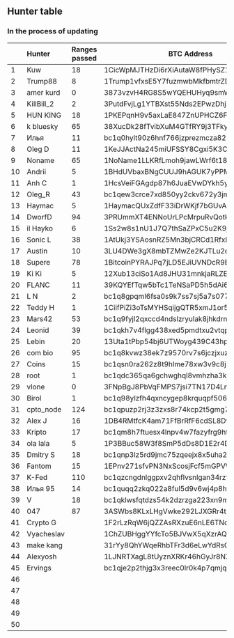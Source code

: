 ## Hunter table
### In the process of updating


|   |  Hunter     | Ranges passed | BTC Address    | Date           |
|---|:------------|---------------|----------------|----------------|
| 1 | Kuw | 18 | 1CicWpMJTHzDi6rXiAutaW8fPHySZ1x2Lw | 27.06.2022 |
| 2 | Trump88 | 8 | 1Trump1vfxsE5Y7fuzmwbMkfbmtrZDa7i | 27.06.2022 |
| 3 | amer kurd | 0 | 3873vzvH4RG8S5wYQEHUHyq9smWg6qwU2r | 27.06.2022 |
| 4 | KillBill_2 | 2 | 3PutdFvjLg1YTBXst55Nds2EPwzDhj8TQL | 27.06.2022 |
| 5 | HUN KING | 18 | 1PKEPqnH9v5axLaE847ZnUPHCZ6FqnPdyH | 27.06.2022 |
| 6 | k bluesky | 65 | 38XucDk28fTvibXuM4GTfRY9j3TFkyFJkW | 27.06.2022 |
| 7 | Илья | 11 | bc1q0hylt90z6hnf766jzprezmcza82hp36d8dzexn | 27.06.2022 |
| 8 | Oleg D | 11 | 1KeJJActNa245miUFSSY8Cgxi5K3CG5qeC | 27.06.2022 |
| 9 | Noname | 65 | 1NoName1LLKRfLmoh9jawLWrf6t185bC7v | 27.06.2022 |
| 10 | Andrii | 5 | 1BHdUVbaxBNgCUUJ9hAGUK7yPPMZRVeGDU | 27.06.2022 |
| 11 | Anh C | 1 | 1HcsVeiFGAgdp87h6JuaEVwDYkh5yW7K4E | 27.06.2022 |
| 12 | Oleg_R | 43 | bc1qew3crce7xd850yy2ckv672y3jmenvdvq0mr5lh | 27.06.2022 |
| 13 | Haymac | 5 | 1HaymacQUxZdfF33iDrWKjf7bGUvAZRTR8 | 27.06.2022 |
| 14 | DworfD | 94 | 3PRUmmXT4ENNoUrLPcMrpuRvQotkCvDENE | 27.06.2022 |
| 15 | il Hayko | 6 | 1Ss2w8s1nU1J7Q7thSaZPxC5u2K9jWA9x | 27.06.2022 |
| 16 | Sonic L | 38 | 1AtUkj3YSAosnRZ5Mn3bjCRCd1RfxLQuDA | 28.06.2022 |
| 17 | Austin | 10 | 3LU4DWe3gX8mbTZMwZe2KJTLu2czMd6b25 | 28.06.2022 |
| 18 | Supere | 78 | 1BitcoinPYRAJPq7jLD5EJiUVNDcR9E1K1 | 28.06.2022 |
| 19 | Ki Ki | 5 | 12Xub13ciSo1Ad8JHU31mnkjaRLZEj9M7W | 28.06.2022 |
| 20 | FLANC | 11 | 39KQYEfTqw5bTc1TeNSaPD5h5dAi6CrNdT | 28.06.2022 |
| 21 | L N | 2 | bc1q8gpqml6fsa0s9k7ss7sj5a7s0770ksh92qwry2 | 28.06.2022 |
| 22 | Teddy H | 1 | 1CiifPiZi3oTsMYHSqijgQTR5xmJ1or5oX | 28.06.2022 |
| 23 | Mars42 | 53 | bc1q9fyjl2qxccd4ndslzryulak8jhkdrnsyy3da0a | 28.06.2022 |
| 24 | Leonid | 39 | bc1qkh7v4flgg438xed5pmdtxu2vtqp063jt3jzd2x | 28.06.2022 |
| 25 | Lebin | 20 | 13Uta1tPbp54bj6UTWoyg439C43hpGQzam | 28.06.2022 |
| 26 | com bio | 95 | bc1q8kvwz38ek7z9570rv7s6jczjxuzfzsf79qjpyl | 28.06.2022 |
| 27 | Coins | 15 | bc1qsn0ra262z8t9hlme78xw3v9c8jltrylehgsfj0 | 28.06.2022 |
| 28 | root | 1 | bc1qdc365qa6gchwghql8vmhzha3kjyjxl3uv3yc2t | 28.06.2022 |
| 29 | vlone | 0 | 3FNpBgJ8PbVqFMPS7jsi7TN17D4LmAV7q5 | 28.06.2022 |
| 30 | Birol | 1 | bc1q98ylzfh4qxncygep8krquqpf506vrfn6jsaw3u | 28.06.2022 |
| 31 | cpto_node | 124 | bc1qpuzp2rj3z3zxs8r74kcp2t5gmg7mv3ty2a5qs8 | 29.06.2022 |
| 32 | Alex J | 16 | 1DB4RMtfcK4am71FfBrRfF6cdSL8DvALQF | 29.06.2022 |
| 33 | Kripto | 17 | bc1qm8h7ftuesx4lnpv4w7fazyfrg9htsn25dd7tzl | 30.06.2022 |
| 34 | ola lala | 5 | 1P3BBuc58W3f8SmP5dDs8D1E2r4DUbhPNR | 30.06.2022 |
| 35 | Dmitry S | 18 | bc1qnp3lz5rd9jmc75zqeejx8x5uha2fa7rxvut2js | 30.06.2022 |
| 36 | Fantom | 15 | 1EPnv271sfvPN3NxScosjFcf5mGPVW84HM | 30.06.2022 |
| 37 | K-Fed | 110 | bc1qzcngdnlggpxv2qhflvsnlgan34rzfh5j6vuvxl | 30.06.2022 |
| 38 | Илья 95 | 14 | bc1quqq2zkq022a8ful5d9v6wj4p8hqnq9hp9z0rqv | 01.07.2022 |
| 39 | V | 18 | bc1qklwsfqtdzs54k2dzrzga223xn9mkq7r4dt9awc | 01.07.2022 |
| 40 | 047 | 87 | 3ASWbs8KLxLHgVwke292LJXGRr4tRk81FR | 02.07.2022 |
| 41 | Crypto G |  | 1F2rLzRqW6jQZZAsRXzuE6nLE6TNoTKdho | 03.07.2022 |
| 42 | Vyacheslav |  | 1ChZUBHggYYfcTo5BJVwX5qXzrAQrM6qwP | 03.07.2022 |
| 43 | make kang |  | 31rYy8QhYWqeRhbTFr3d6eLwYdRsCBQCib | 03.07.2022 |
| 44 | Alexyosh |  | 1LJNRTXagL8tUyznXRKr46hGyJr8NXHrB6 | 03.07.2022 |
| 45 | Ervings |  | bc1qje2p2thjg3x3reec0lr0k4p7qmjquadrxdydrw | 11.07.2022 |
| 46 |  |  |  | 00.07.2022 |
| 47 |  |  |  | 00.07.2022 |
| 48 |  |  |  | 00.07.2022 |
| 49 |  |  |  | 00.07.2022 |
| 50 |  |  |  | 00.07.2022 |
